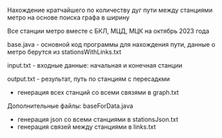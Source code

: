 Нахождение кратчайшего по количеству дуг пути между станциями метро на основе поиска графа в ширину

Все станции метро вместе с БКЛ, МЦД, МЦК на октябрь 2023 года

base.java - основной код программы для нахождения пути, данные о метро берутся из stationsWithLinks.txt

input.txt - входные данные: начальная и конечная станции 

output.txt - результат, путь по станциям с пересадкми

- генерация всех станций со всеми связями в graph.txt



Дополнительные файлы:
baseForData.java 
- генерация json со всеми станциями в stationsJson.txt
- генерация связей между станциями в links.txt
